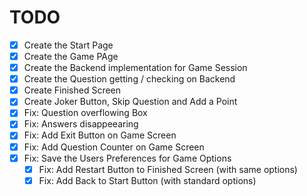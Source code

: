 # TODO

- [x] Create the Start Page
- [x] Create the Game PAge
- [x] Create the Backend implementation for Game Session
- [x] Create the Question getting / checking on Backend
- [x] Create Finished Screen
- [x] Create Joker Button, Skip Question and Add a Point
- [x] Fix: Question overflowing Box
- [x] Fix: Answers disappeearing
- [x] Fix: Add Exit Button on Game Screen
- [x] Fix: Add Question Counter on Game Screen
- [x] Fix: Save the Users Preferences for Game Options
  - [x] Fix: Add Restart Button to Finished Screen (with same options)
  - [x] Fix: Add Back to Start Button (with standard options)
